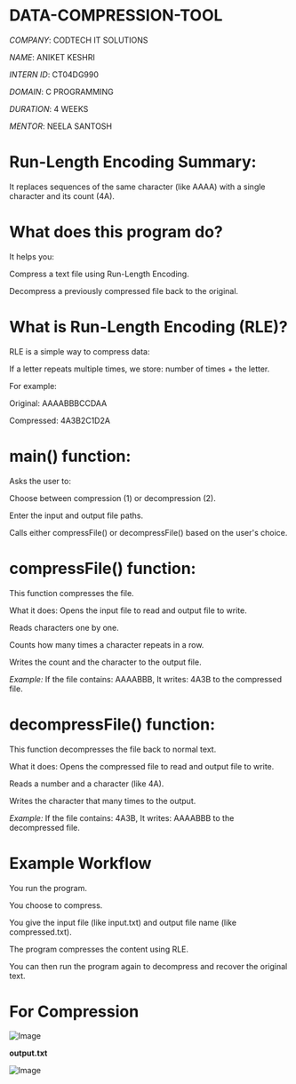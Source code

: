 # DATA-COMPRESSION-TOOL

*COMPANY*: CODTECH IT SOLUTIONS

*NAME*: ANIKET KESHRI

*INTERN ID*: CT04DG990

*DOMAIN*: C PROGRAMMING

*DURATION*: 4 WEEKS

*MENTOR*: NEELA SANTOSH

# Run-Length Encoding Summary:
It replaces sequences of the same character (like AAAA) with a single character and its count (4A).

# What does this program do?
It helps you:

Compress a text file using Run-Length Encoding.

Decompress a previously compressed file back to the original.

# What is Run-Length Encoding (RLE)?
RLE is a simple way to compress data:

If a letter repeats multiple times, we store:
number of times + the letter.

For example:

Original: AAAABBBCCDAA

Compressed: 4A3B2C1D2A

# main() function:
Asks the user to:

Choose between compression (1) or decompression (2).

Enter the input and output file paths.

Calls either compressFile() or decompressFile() based on the user's choice.

# compressFile() function:
This function compresses the file.

What it does:
Opens the input file to read and output file to write.

Reads characters one by one.

Counts how many times a character repeats in a row.

Writes the count and the character to the output file.

*Example:*
If the file contains: AAAABBB,
It writes: 4A3B to the compressed file.

# decompressFile() function:
This function decompresses the file back to normal text.

What it does:
Opens the compressed file to read and output file to write.

Reads a number and a character (like 4A).

Writes the character that many times to the output.

*Example:*
If the file contains: 4A3B,
It writes: AAAABBB to the decompressed file.

# Example Workflow
You run the program.

You choose to compress.

You give the input file (like input.txt) and output file name (like compressed.txt).

The program compresses the content using RLE.

You can then run the program again to decompress and recover the original text.

# For Compression 

![Image](https://github.com/user-attachments/assets/e4082c51-0450-4e5b-8d4c-e49f69ab3890)

**output.txt**

![Image](https://github.com/user-attachments/assets/0d826b37-a670-440c-bce0-a233dabbe4d1)
